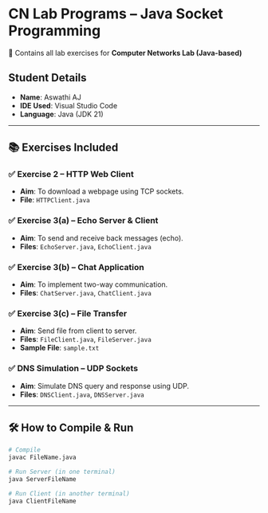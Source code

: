 # CN Lab Programs – Java Socket Programming

📁 Contains all lab exercises for **Computer Networks Lab (Java-based)**

## Student Details
- **Name**: Aswathi AJ
- **IDE Used**: Visual Studio Code
- **Language**: Java (JDK 21)

---

## 📚 Exercises Included

### ✅ Exercise 2 – HTTP Web Client
- **Aim**: To download a webpage using TCP sockets.
- **File**: `HTTPClient.java`

### ✅ Exercise 3(a) – Echo Server & Client
- **Aim**: To send and receive back messages (echo).
- **Files**: `EchoServer.java`, `EchoClient.java`

### ✅ Exercise 3(b) – Chat Application
- **Aim**: To implement two-way communication.
- **Files**: `ChatServer.java`, `ChatClient.java`

### ✅ Exercise 3(c) – File Transfer
- **Aim**: Send file from client to server.
- **Files**: `FileClient.java`, `FileServer.java`
- **Sample File**: `sample.txt`

### ✅ DNS Simulation – UDP Sockets
- **Aim**: Simulate DNS query and response using UDP.
- **Files**: `DNSClient.java`, `DNSServer.java`

---

## 🛠️ How to Compile & Run

```bash
# Compile
javac FileName.java

# Run Server (in one terminal)
java ServerFileName

# Run Client (in another terminal)
java ClientFileName
